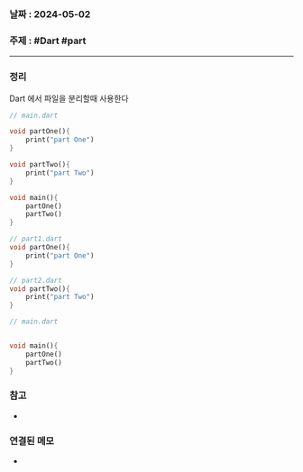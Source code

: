 ### 날짜 : 2024-05-02
### 주제 : #Dart #part
----
### 정리
Dart 에서 파일을 분리할때 사용한다

```dart
// main.dart

void partOne(){
	print("part One")
}

void partTwo(){
	print("part Two")
}

void main(){
	partOne()
	partTwo()
}
```

```dart
// part1.dart
void partOne(){
	print("part One")
}

// part2.dart
void partTwo(){
	print("part Two")
}

// main.dart


void main(){
	partOne()
	partTwo()
}

```
### 참고
- 

### 연결된 메모
- 